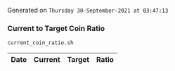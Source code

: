 Generated on `Thursday 30-September-2021 at 03:47:13`

### Current to Target Coin Ratio
`current_coin_ratio.sh`

Date|Current|Target|Ratio
---|---|---|---

